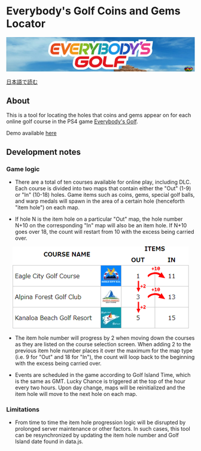 # Everybody's Golf Coins and Gems Locator

<img src="readme/egbanner.jpg" />

[日本語で読む](README.jp.md)

## About
This is a tool for locating the holes that coins and gems appear on for each online golf course in the PS4 game <a href="https://store.playstation.com/en-us/product/UP9000-CUSA04687_00-EVERYBODYSGOLFUS" target="_blank">Everybody's Golf</a>.

Demo available <a href="https://TheFabulousPika.github.io/everybodys-golf-coins-and-gems-locator/" target="_blank">here<a>

## Development notes
### Game logic
* There are a total of ten courses available for online play, including DLC. Each course is divided into two maps that contain either the "Out" (1-9) or "In" (10-18) holes.
Game items such as coins, gems, special golf balls, and warp medals will spawn in the area of a certain hole (henceforth "item hole") on each map.

* If hole N is the item hole on a particular "Out" map, the hole number N+10 on the corresponding "In" map will also be an item hole. If N+10 goes over 18, the count will restart from 10 with the excess being carried over.

<p align=center><img src="readme/eglogic.png" /></p>

* The item hole number will progress by 2 when moving down the courses as they are listed on the course selection screen. When adding 2 to the previous item hole number places it over the maximum for the map type (i.e. 9 for "Out" and 18 for "In"), the count will loop back to the beginning with the excess being carried over.

* Events are scheduled in the game according to Golf Island Time, which is the same as GMT. Lucky Chance is triggered at the top of the hour every two hours. Upon day change, maps will be reinitialized and the item hole will move to the next hole on each map.

### Limitations
* From time to time the item hole progression logic will be disrupted by prolonged server maintenance or other factors. In such cases, this tool can be resynchronized by updating the item hole number and Golf Island date found in data.js.
